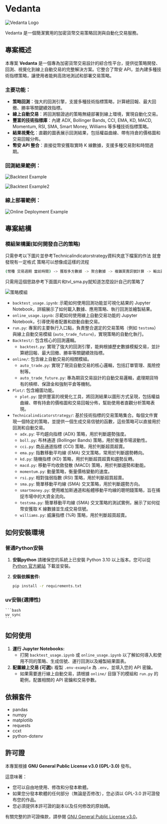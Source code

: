 # Vedanta

![Vedanta Logo](img/logo.png)

Vedanta 是一個簡潔實用的加密貨幣交易策略回測與自動化交易服務。

## 專案概述

本專案 **Vedanta** 是一個專為加密貨幣交易設計的綜合性平台，提供從策略開發、回測、視覺化到線上自動交易的完整解決方案。它整合了幣安 API，並內建多種技術指標策略，讓使用者能夠高效地測試和部署交易策略。

### 主要功能：

*   **策略回測**：強大的回測引擎，支援多種技術指標策略，計算總回報、最大回撤、勝率等關鍵績效指標。
*   **線上自動交易**：將回測驗證過的策略無縫部署到線上環境，實現自動化交易。
*   **豐富的技術指標庫**：內建 ADX, Bollinger Bands, CCI, EMA, KD, MACD, Momentum, RSI, SMA, Smart Money, Williams 等多種技術指標策略。
*   **結果視覺化**：直觀的圖表展示回測結果，包括權益曲線、帶有持倉的價格圖和交易回報分佈。
*   **幣安 API 整合**：直接從幣安獲取實時 K 線數據，支援多種交易對和時間週期。

### 回測結果範例：

![Backtest Example](img/backtest.png)

![Backtest Example2](img/trade_logs.png)


### 線上部署範例：

![Online Deployment Example](img/render_deploy.png)

## 專案結構

### 模組架構圖(如何開發自己的策略)

只需參考以下圖片並參考Technicalindicatorstrategy資料夾底下檔案的作法 就會發現有一定格式
策略可以想像成這樣的流程
```bash
(幣種 交易週期 當前時間) -> 獲取多方數據 -> 聚合數據 -> 複雜買賣訊號計算 -> 輸出買賣訊號
```
只需用這個思路參考下面圖片和tvl_sma.py就知道怎麼設計自己的策略了

![策略模組](img/策略模組.png)

-   `backtest_usage.ipynb`: 示範如何使用回測功能並可視化結果的 Jupyter Notebook，詳細展示了如何載入數據、應用策略、執行回測並繪製結果。
-   `online_usage.ipynb`: 示範如何使用線上自動交易功能的 Jupyter Notebook，引導使用者配置和啟動自動交易。
-   `run.py`: 專案的主要執行入口點，負責整合選定的交易策略（例如 `testsma`）與線上自動交易模組 (`auto_trade_future`)，實現策略的自動化執行。
-   `Backtest/`: 包含核心的回測邏輯。
    -   `backtest.py`: 實現了強大的回測引擎，能夠根據歷史數據模擬交易，並計算總回報、最大回撤、勝率等關鍵績效指標。
-   `online/`: 包含線上自動交易的相關模組。
    -   `auto_trade.py`: 實現了現貨自動交易的核心邏輯，包括訂單管理、風險控制等。
    -   `auto_trade_future.py`: 專為期貨交易設計的自動交易邏輯，處理期貨特有的槓桿、保證金和強制平倉等機制。
-   `Plot/`: 包含繪圖功能。
    -   `plot.py`: 提供豐富的視覺化工具，將回測結果以圖形方式呈現，包括權益曲線、帶有持倉的價格圖和交易回報分佈，幫助使用者直觀分析策略表現。
-   `Technicalindicatorstrategy/`: 基於技術指標的交易策略集合。每個文件實現一個特定的策略，並提供一個生成交易信號的函數，這些策略可以直接用於回測和自動交易。
    -   `adx.py`: 平均趨向指標 (ADX) 策略，用於判斷趨勢強度。
    -   `boll.py`: 布林通道 (Bollinger Bands) 策略，用於衡量市場波動性。
    -   `cci.py`: 商品通道指標 (CCI) 策略，用於判斷超買超賣。
    -   `ema.py`: 指數移動平均線 (EMA) 交叉策略，常用於判斷趨勢轉向。
    -   `kd.py`: 隨機指標 (KD) 策略，用於判斷超買超賣和趨勢反轉。
    -   `macd.py`: 移動平均收斂發散 (MACD) 策略，用於判斷趨勢和動能。
    -   `momentum.py`: 動量策略，衡量價格變動的速度。
    -   `rsi.py`: 相對強弱指數 (RSI) 策略，用於判斷超買超賣。
    -   `sma.py`: 簡單移動平均線 (SMA) 交叉策略，用於判斷趨勢方向。
    -   `smartmoney.py`: 使用維加斯通道和船體移動平均線的聰明錢策略，旨在捕捉市場中的大資金流向。
    -   `testsma.py`: 簡單移動平均線 (SMA) 交叉策略的測試實例，展示了如何從幣安獲取 K 線數據並生成交易信號。
    -   `williams.py`: 威廉指標 (%R) 策略，用於判斷超買超賣。

## 如何安裝環境
### 普通Python安裝

1. **安裝python**
    請確保您的系統上已安裝 Python 3.10 以上版本。您可以從 [Python 官方網站](https://www.python.org/downloads/) 下載並安裝。


2. **安裝依賴套件:**
    ```bash
    pip install -r requirements.txt
    ```

### uv安裝(選擇性)
    ```bash
    uv sync 
    ```

## 如何使用

1.  **運行 Jupyter Notebooks:**
    *   打開 `backtest_usage.ipynb` 或 `online_usage.ipynb` 以了解如何導入和使用不同的策略、生成信號、運行回測以及繪製結果圖表。
2.  **配置線上交易 (可選):**
    複製 `.env-example` 為 `.env`，並填入您的 API 密鑰。
    *   如果需要進行線上自動交易，請根據 `online/` 目錄下的模組和 `run.py` 的範例，配置相關的 API 密鑰和交易參數。

## 依賴套件

-   pandas
-   numpy
-   matplotlib
-   requests
-   ccxt
-   python-dotenv

## 許可證

本專案根據 **GNU General Public License v3.0 (GPL-3.0)** 發布。

這意味著：
*   您可以自由地使用、修改和分發本軟體。
*   如果您分發本軟體的任何部分（無論是否修改），您必須以 GPL-3.0 許可證發布您的作品。
*   您必須提供本許可證的副本以及任何修改的原始碼。

有關完整的許可證條款，請參閱 [GNU General Public License v3.0](https://www.gnu.org/licenses/gpl-3.0.html)。
